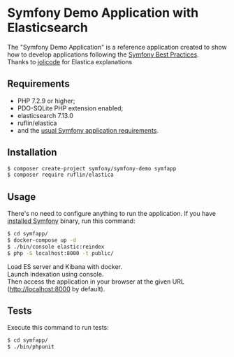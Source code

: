 Symfony Demo Application with Elasticsearch
========================

The "Symfony Demo Application" is a reference application created to show how
to develop applications following the [Symfony Best Practices][1].  
Thanks to [jolicode][5] for Elastica explanations

Requirements
------------

  * PHP 7.2.9 or higher;
  * PDO-SQLite PHP extension enabled;
  * elasticsearch 7.13.0
  * ruflin/elastica
  * and the [usual Symfony application requirements][2].

Installation
------------

```bash
$ composer create-project symfony/symfony-demo symfapp
$ composer require ruflin/elastica
```

Usage
-----

There's no need to configure anything to run the application. If you have
[installed Symfony][4] binary, run this command:

```bash
$ cd symfapp/
$ docker-compose up -d
$ ./bin/console elastic:reindex
$ php -S localhost:8000 -t public/
```
Load ES server and Kibana with docker.  
Launch indexation using console.  
Then access the application in your browser at the given URL (<http://localhost:8000> by default).

Tests
-----

Execute this command to run tests:

```bash
$ cd symfapp/
$ ./bin/phpunit
```

[1]: https://symfony.com/doc/current/best_practices.html
[2]: https://symfony.com/doc/current/reference/requirements.html
[3]: https://symfony.com/doc/current/cookbook/configuration/web_server_configuration.html
[4]: https://symfony.com/download
[5]: https://jolicode.github.io/elasticsearch-php-conf/slides/#/

